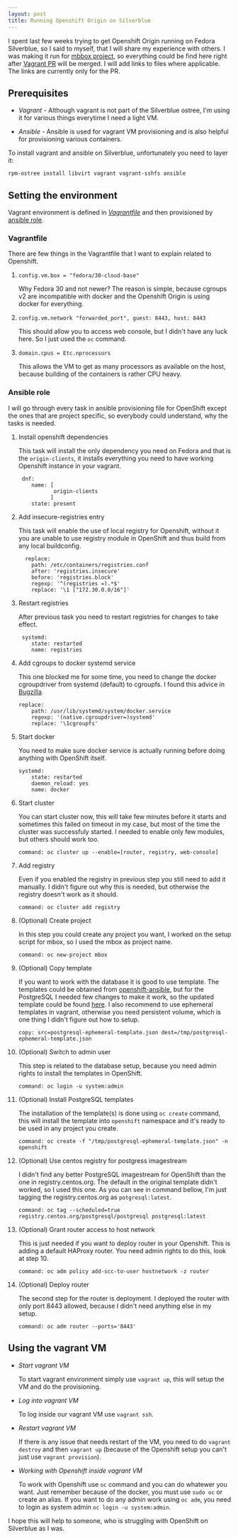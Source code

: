 ```yaml
---
layout: post
title: Running Openshift Origin on Silverblue
---
```


I spent last few weeks trying to get Openshift Origin running on Fedora Silverblue, so I said to myself, that I will share my experience with others. I was making it run for [mbbox project](https://github.com/fedora-infra/mbbox), so everything could be find here right after [Vagrant PR](https://github.com/fedora-infra/mbbox/pull/1) will be merged. I will add links to files where applicable. The links are currently only for the PR.

## Prerequisites

* *Vagrant* - Although vagrant is not part of the Silverblue ostree, I'm using it for various things everytime I need a light VM.

* *Ansible* - Ansible is used for vagrant VM provisioning and is also helpful for provisioning various containers.

To install vagrant and ansible on Silverblue, unfortunately you need to layer it:

`rpm-ostree install libvirt vagrant vagrant-sshfs ansible`

## Setting the environment
Vagrant environment is defined in [*Vagrantfile*](https://github.com/fedora-infra/mbbox/blob/08ee9ca747b455b894a576a40e4c042ac7bd08b8/Vagrantfile) and then provisioned by [ansible role](https://github.com/fedora-infra/mbbox/blob/08ee9ca747b455b894a576a40e4c042ac7bd08b8/ansible/roles/mbbox-dev/tasks/openshift.yml).

### Vagrantfile
There are few things in the Vagrantfile that I want to explain related to Openshift.

1. `config.vm.box = "fedora/30-cloud-base"`

   Why Fedora 30 and not newer? The reason is simple, because cgroups v2 are incompatible with docker and the Openshift Origin is using docker for everything.

2. `config.vm.network "forwarded_port", guest: 8443, host: 8443`

   This should allow you to access web console, but I didn't have any luck here. So I just used the `oc` command.

3. `domain.cpus = Etc.nprocessors`

   This allows the VM to get as many processors as available on the host, because building of the containers is rather CPU heavy.

### Ansible role
I will go through every task in ansible provisioning file for OpenShift except the ones that are project specific, so everybody could understand, why the tasks is needed.

1. Install openshift dependencies

   This task will install the only dependency you need on Fedora and that is the `origin-clients`, it installs everything you need to have working Openshift instance in your vagrant.  
   
   ```
    dnf:
       name: [
              origin-clients
             ]
       state: present
   ```

2. Add insecure-registries entry

   This task will enable the use of local registry for Openshift, without it you are unable to use registry module in OpenShift and thus build from any local buildconfig.  

   ```
     replace:
       path: /etc/containers/registries.conf
       after: 'registries.insecure'
       before: 'registries.block'
       regexp: '^(registries =).*$'
       replace: '\1 ["172.30.0.0/16"]'
   ```

3. Restart registries

   After previous task you need to restart registries for changes to take effect.  
   
   ```
    systemd:
       state: restarted
       name: registries
   ```

4. Add cgroups to docker systemd service

   This one blocked me for some time, you need to change the docker cgroupdriver from systemd (default) to cgroupfs. I found this advice in [Bugzilla](https://bugzilla.redhat.com/show_bug.cgi?id=1558425).  
   
   ```
   replace:
       path: /usr/lib/systemd/system/docker.service
       regexp: '(native.cgroupdriver=)systemd'
       replace: '\1cgroupfs'
   ```

5. Start docker

   You need to make sure docker service is actually running before doing anything with OpenShift itself.  
   
   ```
   systemd:
       state: restarted
       daemon_reload: yes
       name: docker
   ```

6. Start cluster

   You can start cluster now, this will take few minutes before it starts and sometimes this failed on timeout in my case, but most of the time the cluster was successfuly started. I needed to enable only few modules, but others should work too.  
   
   ```
   command: oc cluster up --enable=[router, registry, web-console]
   ```

7. Add registry

   Even if you enabled the registry in previous step you still need to add it manually. I didn't figure out why this is needed, but otherwise the registry doesn't work as it should.  
   
   ```
   command: oc cluster add registry
   ```

8. (Optional) Create project

   In this step you could create any project you want, I worked on the setup script for mbox, so I used the mbox as project name.  
   
   ```
   command: oc new-project mbox
   ```

9. (Optional) Copy template

   If you want to work with the database it is good to use template. The templates could be obtained from [openshift-ansible](https://github.com/openshift/openshift-ansible/tree/release-3.11/roles/openshift_examples/files/examples/x86_64/db-templates), but for the PostgreSQL I needed few changes to make it work, so the updated template could be found [here](https://github.com/fedora-infra/mbbox/blob/08ee9ca747b455b894a576a40e4c042ac7bd08b8/ansible/roles/mbbox-dev/files/postgresql-ephemeral-template.json). I also recommend to use ephemeral templates in vagrant, otherwise you need persistent volume, which is one thing I didn't figure out how to setup.  
   
   ```
   copy: src=postgresql-ephemeral-template.json dest=/tmp/postgresql-ephemeral-template.json
   ```

10. (Optional) Switch to admin user

    This step is related to the database setup, because you need admin rights to install the templates in OpenShift.  

    ```
    command: oc login -u system:admin
    ```

11. (Optional) Install PostgreSQL templates

    The installation of the template(s) is done using `oc create` command, this will install the template into `openshift` namespace and it's ready to be used in any project you create.  
    
    ```
    command: oc create -f "/tmp/postgresql-ephemeral-template.json" -n openshift
    ```

12. (Optional) Use centos registry for postgress imagestream

    I didn't find any better PostgreSQL imagestream for OpenShift than the one in registry.centos.org. The default in the original template didn't worked, so I used this one. As you can see in command bellow, I'm just tagging the registry.centos.org as `potgresql:latest`.  
    
    ```
    command: oc tag --scheduled=true registry.centos.org/postgresql/postgresql postgresql:latest
    ```

13. (Optional) Grant router access to host network

    This is just needed if you want to deploy router in your Openshift. This is adding a default HAProxy router. You need admin rights to do this, look at step 10.  
    
    ```
    command: oc adm policy add-scc-to-user hostnetwork -z router
    ```

14. (Optional) Deploy router

    The second step for the router is deployment. I deployed the router with only port 8443 allowed, because I didn't need anything else in my setup.  
    
    ```
    command: oc adm router --ports='8443'
    ```

## Using the vagrant VM

* *Start vagrant VM*

  To start vagrant environment simply use `vagrant up`, this will setup the VM and do the provisioning.

* *Log into vagrant VM*

  To log inside our vagrant VM use `vagrant ssh`.

* *Restart vagrant VM*

  If there is any issue that needs restart of the VM, you need to do `vagrant destroy` and then `vagrant up` (because of the Openshift setup you can't just use `vagrant provision`).

* *Working with Openshift inside vagrant VM*

  To work with Openshift use `oc` command and you can do whatewer you want. Just remember because of the docker, you must use `sudo oc` or create an alias. If you want to do any admin work using `oc adm`, you need to login as system admin `oc login -u system:admin`.

I hope this will help to someone, who is struggling with OpenShift on Silverblue as I was.

